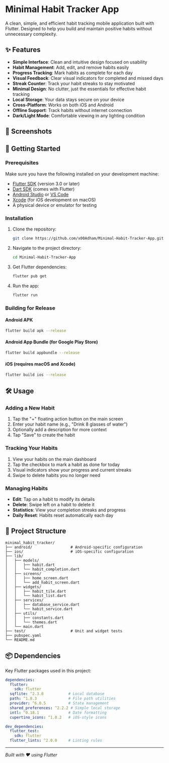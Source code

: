 # Minimal Habit Tracker App

A clean, simple, and efficient habit tracking mobile application built with Flutter. Designed to help you build and maintain positive habits without unnecessary complexity.

## ✨ Features

- **Simple Interface**: Clean and intuitive design focused on usability
- **Habit Management**: Add, edit, and remove habits easily
- **Progress Tracking**: Mark habits as complete for each day
- **Visual Feedback**: Clear visual indicators for completed and missed days
- **Streak Counter**: Track your habit streaks to stay motivated
- **Minimal Design**: No clutter, just the essentials for effective habit tracking
- **Local Storage**: Your data stays secure on your device
- **Cross-Platform**: Works on both iOS and Android
- **Offline Support**: Track habits without internet connection
- **Dark/Light Mode**: Comfortable viewing in any lighting condition

## 📱 Screenshots

<!-- Add screenshots here -->
<!-- 
<p align="center">
  <img src="screenshots/home_light.jpeg" width="250" alt="Home Screen">
  <img src="screenshots/home_dark.jpeg" width="250" alt="Add Habit">
  <img src="screenshots/add_habit.jpeg" width="250" alt="Habit Details">
</p>
-->

## 🚀 Getting Started

### Prerequisites

Make sure you have the following installed on your development machine:

- [Flutter SDK](https://flutter.dev/docs/get-started/install) (version 3.0 or later)
- [Dart SDK](https://dart.dev/get-dart) (comes with Flutter)
- [Android Studio](https://developer.android.com/studio) or [VS Code](https://code.visualstudio.com/)
- [Xcode](https://developer.apple.com/xcode/) (for iOS development on macOS)
- A physical device or emulator for testing

### Installation

1. Clone the repository:
   ```bash
   git clone https://github.com/x00Adham/Minimal-Habit-Tracker-App.git
   ```

2. Navigate to the project directory:
   ```bash
   cd Minimal-Habit-Tracker-App
   ```

3. Get Flutter dependencies:
   ```bash
   flutter pub get
   ```

4. Run the app:
   ```bash
   flutter run
   ```

### Building for Release

#### Android APK
```bash
flutter build apk --release
```

#### Android App Bundle (for Google Play Store)
```bash
flutter build appbundle --release
```

#### iOS (requires macOS and Xcode)
```bash
flutter build ios --release
```

## 🛠️ Usage

### Adding a New Habit

1. Tap the "+" floating action button on the main screen
2. Enter your habit name (e.g., "Drink 8 glasses of water")
3. Optionally add a description for more context
4. Tap "Save" to create the habit

### Tracking Your Habits

1. View your habits on the main dashboard
2. Tap the checkbox to mark a habit as done for today
3. Visual indicators show your progress and current streaks
4. Swipe to delete habits you no longer need

### Managing Habits

- **Edit**: Tap on a habit to modify its details
- **Delete**: Swipe left on a habit to delete it
- **Statistics**: View your completion streaks and progress
- **Daily Reset**: Habits reset automatically each day

## 📁 Project Structure

```
minimal_habit_tracker/
├── android/                 # Android-specific configuration
├── ios/                     # iOS-specific configuration
├── lib/
│   ├── models/
│   │   ├── habit.dart
│   │   └── habit_completion.dart
│   ├── screens/
│   │   ├── home_screen.dart
│   │   └── add_habit_screen.dart
│   ├── widgets/
│   │   ├── habit_tile.dart
│   │   └── habit_list.dart
│   ├── services/
│   │   ├── database_service.dart
│   │   └── habit_service.dart
│   ├── utils/
│   │   ├── constants.dart
│   │   └── themes.dart
│   └── main.dart
├── test/                    # Unit and widget tests
├── pubspec.yaml
└── README.md
```

## 📦 Dependencies

Key Flutter packages used in this project:

```yaml
dependencies:
  flutter:
    sdk: flutter
  sqflite: ^2.3.0           # Local database
  path: ^1.8.3              # File path utilities
  provider: ^6.0.5          # State management
  shared_preferences: ^2.2.2 # Simple local storage
  intl: ^0.18.1             # Date formatting
  cupertino_icons: ^1.0.2   # iOS-style icons

dev_dependencies:
  flutter_test:
    sdk: flutter
  flutter_lints: ^2.0.0     # Linting rules
```


---

*Built with ❤️ using Flutter*
